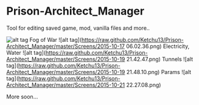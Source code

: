 # Prison-Architect_Manager
Tool for editing saved game, mod, vanilla files and more..

![alt tag](https://raw.github.com/Ketchu13/Prison-Architect_Manager/master/Screens/2015-10-17%2006.02.11.png)
Fog of War
![alt tag](https://raw.github.com/Ketchu13/Prison-Architect_Manager/master/Screens/2015-10-17 06.02.36.png)
Electricity, Water
![alt tag](https://raw.github.com/Ketchu13/Prison-Architect_Manager/master/Screens/2015-10-19 21.42.47.png)
Tunnels
![alt tag](https://raw.github.com/Ketchu13/Prison-Architect_Manager/master/Screens/2015-10-19 21.48.10.png)
Params
![alt tag](https://raw.github.com/Ketchu13/Prison-Architect_Manager/master/Screens/2015-10-21 22.27.08.png)

More soon...
